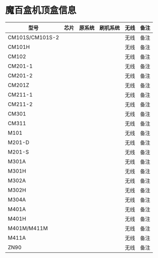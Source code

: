 <!DOCTYPE html>
<html lang="en">
<body>
    <h1>魔百盒机顶盒信息</h1>
    <table>
        <thead>
            <tr>
                <th>型号</th>
                <th>芯片</th>
                <th>原系统</th>
                <th>刷机系统</th>
                <th>无线</th>
                <th>备注</th>
            </tr>
        </thead>
        <tbody>
             <tr>
                <td>CM101S/CM101S-2</td>
                <td></td>
                <td></td>
                <td></td>
                <td>无线</td>
                <td>备注</td>
            </tr>
            <tr>
                <td>CM101H</td>
                <td></td>
                <td></td>
                <td></td>
                <td>无线</td>
                <td>备注</td>
            </tr>
            <tr>
                <td>CM102</td>
                <td></td>
                <td></td>
                <td></td>
                <td>无线</td>
                <td>备注</td>
            </tr>
            <tr>
                <td>CM201-1</td>
                <td></td>
                <td></td>
                <td></td>
                <td>无线</td>
                <td>备注</td>
            </tr>
            <tr>
                <td>CM201-2</td>
                <td></td>
                <td></td>
                <td></td>
                <td>无线</td>
                <td>备注</td>
            </tr>
            <tr>
                <td>CM201Z</td>
                <td></td>
                <td></td>
                <td></td>
                <td>无线</td>
                <td>备注</td>
            </tr>
            <tr>
                <td>CM211-1</td>
                <td></td>
                <td></td>
                <td></td>
                <td>无线</td>
                <td>备注</td>
            </tr>
            <tr>
                <td>CM211-2</td>
                <td></td>
                <td></td>
                <td></td>
                <td>无线</td>
                <td>备注</td>
            </tr>
            <tr>
                <td>CM301</td>
                <td></td>
                <td></td>
                <td></td>
                <td>无线</td>
                <td>备注</td>
            </tr>
            <tr>
                <td>CM311</td>
                <td></td>
                <td></td>
                <td></td>
                <td>无线</td>
                <td>备注</td>
            </tr>
            <tr>
                <td>M101</td>
                <td></td>
                <td></td>
                <td></td>
                <td>无线</td>
                <td>备注</td>
            </tr>
            <tr>
                <td>M201-D</td>
                <td></td>
                <td></td>
                <td></td>
                <td>无线</td>
                <td>备注</td>
            </tr>
            <tr>
                <td>M201-S</td>
                <td></td>
                <td></td>
                <td></td>
                <td>无线</td>
                <td>备注</td>
            </tr>
            <tr>
                <td>M301A</td>
                <td></td>
                <td></td>
                <td></td>
                <td>无线</td>
                <td>备注</td>
            </tr>
            <tr>
                <td>M301H</td>
                <td></td>
                <td></td>
                <td></td>
                <td>无线</td>
                <td>备注</td>
            </tr>
            <tr>
                <td>M302A</td>
                <td></td>
                <td></td>
                <td></td>
                <td>无线</td>
                <td>备注</td>
            </tr>
            <tr>
                <td>M302H</td>
                <td></td>
                <td></td>
                <td></td>
                <td>无线</td>
                <td>备注</td>
            </tr>
            <tr>
                <td>M304A</td>
                <td></td>
                <td></td>
                <td></td>
                <td>无线</td>
                <td>备注</td>
            </tr>
            <tr>
                <td>M401A</td>
                <td></td>
                <td></td>
                <td></td>
                <td>无线</td>
                <td>备注</td>
            </tr>
            <tr>
                <td>M401H</td>
                <td></td>
                <td></td>
                <td></td>
                <td>无线</td>
                <td>备注</td>
            </tr>
            <tr>
                <td>M401M/M411M</td>
                <td></td>
                <td></td>
                <td></td>
                <td>无线</td>
                <td>备注</td>
            </tr>
            <tr>
                <td>M411A</td>
                <td></td>
                <td></td>
                <td></td>
                <td>无线</td>
                <td>备注</td>
            </tr>
            <tr>
                <td>ZN90</td>
                <td></td>
                <td></td>
                <td></td>
                <td>无线</td>
                <td>备注</td>
            </tr>
        </tbody>
    </table>
</body>
</html>
